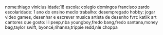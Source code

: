 nome:thiago vinicius
idade:18
escola: colegio domingos francisco zardo 
escolaridade: 1 ano do ensino medio 
trabalho: desempregado 
hobby: jogar video games, desenhar e escrever musica
artista de desenho fvrt: katiik art 
cantores que gosto: lil peep,nba youngboy,fredo bang,fredo santana,money bag,taylor swift, byoncé,rihanna,trippie redd,nle choppa
